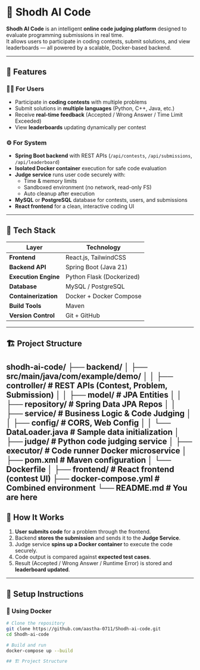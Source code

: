 # 🧠 Shodh AI Code

**Shodh AI Code** is an intelligent **online code judging platform** designed to evaluate programming submissions in real time.  
It allows users to participate in coding contests, submit solutions, and view leaderboards — all powered by a scalable, Docker-based backend.

---

## 🚀 Features

### 👨‍💻 For Users
- Participate in **coding contests** with multiple problems  
- Submit solutions in **multiple languages** (Python, C++, Java, etc.)  
- Receive **real-time feedback** (Accepted / Wrong Answer / Time Limit Exceeded)  
- View **leaderboards** updating dynamically per contest  

### ⚙️ For System
- **Spring Boot backend** with REST APIs (`/api/contests`, `/api/submissions`, `/api/leaderboard`)  
- **Isolated Docker container** execution for safe code evaluation  
- **Judge service** runs user code securely with:
  - Time & memory limits  
  - Sandboxed environment (no network, read-only FS)  
  - Auto cleanup after execution  
- **MySQL** or **PostgreSQL** database for contests, users, and submissions  
- **React frontend** for a clean, interactive coding UI  

---

## 🧩 Tech Stack

| Layer | Technology |
|-------|-------------|
| **Frontend** | React.js, TailwindCSS |
| **Backend API** | Spring Boot (Java 21) |
| **Execution Engine** | Python Flask (Dockerized) |
| **Database** | MySQL / PostgreSQL |
| **Containerization** | Docker + Docker Compose |
| **Build Tools** | Maven |
| **Version Control** | Git + GitHub |

---
## 🏗️ Project Structure

shodh-ai-code/
├── backend/
│ ├── src/main/java/com/example/demo/
│ │ ├── controller/ # REST APIs (Contest, Problem, Submission)
│ │ ├── model/ # JPA Entities
│ │ ├── repository/ # Spring Data JPA Repos
│ │ ├── service/ # Business Logic & Code Judging
│ │ ├── config/ # CORS, Web Config
│ │ └── DataLoader.java # Sample data initialization
│ ├── judge/ # Python code judging service
│ ├── executor/ # Code runner Docker microservice
│ ├── pom.xml # Maven configuration
│ └── Dockerfile
│
├── frontend/ # React frontend (contest UI)
├── docker-compose.yml # Combined environment
└── README.md # You are here
---

## 🧠 How It Works

1. **User submits code** for a problem through the frontend.  
2. Backend **stores the submission** and sends it to the **Judge Service**.  
3. Judge service **spins up a Docker container** to execute the code securely.  
4. Code output is compared against **expected test cases**.  
5. Result (Accepted / Wrong Answer / Runtime Error) is stored and **leaderboard updated**.

---

## 🧰 Setup Instructions

### 🐳 Using Docker
```bash
# Clone the repository
git clone https://github.com/aastha-0711/Shodh-ai-code.git
cd Shodh-ai-code

# Build and run
docker-compose up --build

## 🏗️ Project Structure


